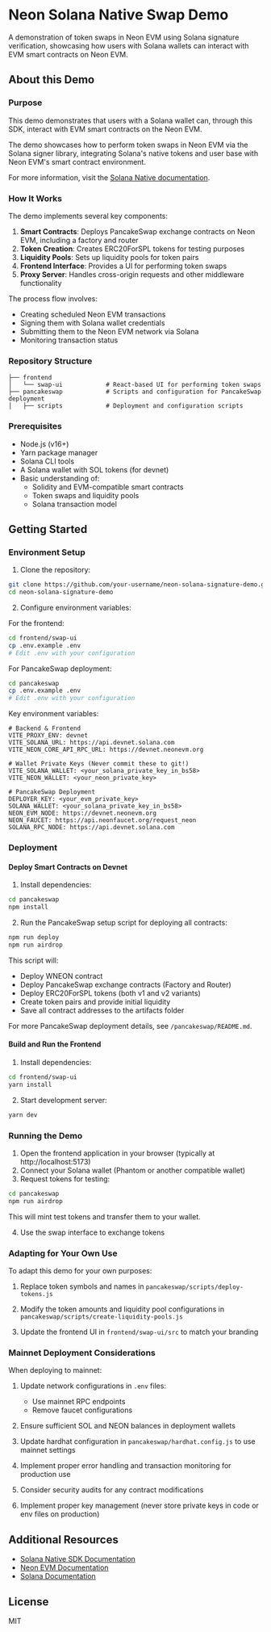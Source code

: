# Neon Solana Native Swap Demo

A demonstration of token swaps in Neon EVM using Solana signature verification, showcasing how users with Solana wallets can interact with EVM smart contracts on Neon EVM.

## About this Demo

### Purpose

This demo demonstrates that users with a Solana wallet can, through this SDK, interact with EVM smart contracts on the Neon EVM.

The demo showcases how to perform token swaps in Neon EVM via the Solana signer library, integrating Solana's native tokens and user base with Neon EVM's smart contract environment.

For more information, visit the [Solana Native documentation](https://neonevm.org/docs/composability/sdk_solana_native).

### How It Works

The demo implements several key components:

1. **Smart Contracts**: Deploys PancakeSwap exchange contracts on Neon EVM, including a factory and router
2. **Token Creation**: Creates ERC20ForSPL tokens for testing purposes
3. **Liquidity Pools**: Sets up liquidity pools for token pairs
4. **Frontend Interface**: Provides a UI for performing token swaps
5. **Proxy Server**: Handles cross-origin requests and other middleware functionality

The process flow involves:
- Creating scheduled Neon EVM transactions
- Signing them with Solana wallet credentials
- Submitting them to the Neon EVM network via Solana
- Monitoring transaction status

### Repository Structure

```
├── frontend
│   └── swap-ui            # React-based UI for performing token swaps
├── pancakeswap            # Scripts and configuration for PancakeSwap deployment
│   ├── scripts            # Deployment and configuration scripts
```

### Prerequisites

- Node.js (v16+)
- Yarn package manager
- Solana CLI tools
- A Solana wallet with SOL tokens (for devnet)
- Basic understanding of:
  - Solidity and EVM-compatible smart contracts
  - Token swaps and liquidity pools
  - Solana transaction model

## Getting Started

### Environment Setup

1. Clone the repository:
```bash
git clone https://github.com/your-username/neon-solana-signature-demo.git
cd neon-solana-signature-demo
```

2. Configure environment variables:

For the frontend:
```bash
cd frontend/swap-ui
cp .env.example .env
# Edit .env with your configuration
```

For PancakeSwap deployment:
```bash
cd pancakeswap
cp .env.example .env
# Edit .env with your configuration
```

Key environment variables:

```
# Backend & Frontend
VITE_PROXY_ENV: devnet
VITE_SOLANA_URL: https://api.devnet.solana.com
VITE_NEON_CORE_API_RPC_URL: https://devnet.neonevm.org

# Wallet Private Keys (Never commit these to git!)
VITE_SOLANA_WALLET: <your_solana_private_key_in_bs58>
VITE_NEON_WALLET: <your_neon_private_key>

# PancakeSwap Deployment
DEPLOYER_KEY: <your_evm_private_key>
SOLANA_WALLET: <your_solana_private_key_in_bs58>
NEON_EVM_NODE: https://devnet.neonevm.org
NEON_FAUCET: https://api.neonfaucet.org/request_neon
SOLANA_RPC_NODE: https://api.devnet.solana.com
```

### Deployment

#### Deploy Smart Contracts on Devnet

1. Install dependencies:
```bash
cd pancakeswap
npm install
```

2. Run the PancakeSwap setup script for deploying all contracts:
```bash
npm run deploy
npm run airdrop
```

This script will:
- Deploy WNEON contract
- Deploy PancakeSwap exchange contracts (Factory and Router)
- Deploy ERC20ForSPL tokens (both v1 and v2 variants)
- Create token pairs and provide initial liquidity
- Save all contract addresses to the artifacts folder

For more PancakeSwap deployment details, see `/pancakeswap/README.md`.

#### Build and Run the Frontend

1. Install dependencies:
```bash
cd frontend/swap-ui
yarn install
```

2. Start development server:
```bash
yarn dev
```

### Running the Demo

1. Open the frontend application in your browser (typically at http://localhost:5173)
2. Connect your Solana wallet (Phantom or another compatible wallet)
3. Request tokens for testing:
```bash
cd pancakeswap
npm run airdrop
```

This will mint test tokens and transfer them to your wallet.

4. Use the swap interface to exchange tokens

### Adapting for Your Own Use

To adapt this demo for your own purposes:

1. Replace token symbols and names in `pancakeswap/scripts/deploy-tokens.js`

2. Modify the token amounts and liquidity pool configurations in `pancakeswap/scripts/create-liquidity-pools.js`

3. Update the frontend UI in `frontend/swap-ui/src` to match your branding

### Mainnet Deployment Considerations

When deploying to mainnet:

1. Update network configurations in `.env` files:
   - Use mainnet RPC endpoints
   - Remove faucet configurations

2. Ensure sufficient SOL and NEON balances in deployment wallets

3. Update hardhat configuration in `pancakeswap/hardhat.config.js` to use mainnet settings

4. Implement proper error handling and transaction monitoring for production use

5. Consider security audits for any contract modifications

6. Implement proper key management (never store private keys in code or env files on production)

## Additional Resources

- [Solana Native SDK Documentation](https://neonevm.org/docs/composability/sdk_solana_native)
- [Neon EVM Documentation](https://neonevm.org/docs/quick_start)
- [Solana Documentation](https://solana.com/docs)

## License

MIT
